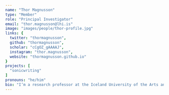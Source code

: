 ```yaml
---
name: "Thor Magnusson"
type: "Member"
role: "Principal Investigator"
email: "thor.magnusson@lhi.is"
image: "images/people/thor-profile.jpg"
links: {
  twitter: "thormagnusson",
  github: "thormagnusson",
  scholar: "cCgOZ_gAAAAJ",
  instagram: "thor.magnusson",
  website: "thormagnusson.github.io"
}
projects: [
  "sonicwriting"
]
pronouns: "he/him"
bio: "I’m a research professor at the Iceland University of the Arts and a professor of future music in the Music Department at the University of Sussex. I’ve recently served as an Edgard-Varèse guest professor at the Technische Universität Berlin. My research interests include musical performance, improvisation, new technologies for musical expression, live coding, musical notation, artificial intelligence and computational creativity."
---
```

